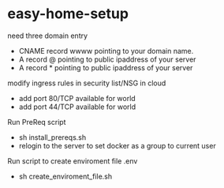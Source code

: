 # easy-home-setup

need three domain entry

* CNAME record wwww pointing to your domain name.
* A record @ pointing to public ipaddress of your server
* A record * pointing to public ipaddress of your server

modify ingress rules in security list/NSG in cloud

* add port 80/TCP available for world
* add port 44/TCP available for world 

Run PreReq script
* sh install_prereqs.sh
* relogin to the server to set docker as a group to current user

Run script to create enviroment file .env
* sh create_enviroment_file.sh  
